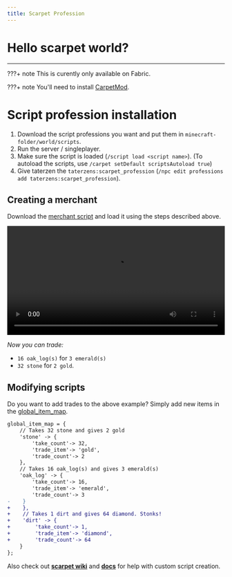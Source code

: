```yaml
---
title: Scarpet Profession
---
```



# Hello scarpet world?

---

???+ note
    This is curently only available on Fabric.

???+ note
    You'll need to install [CarpetMod](https://github.com/gnembon/fabric-carpet/releases/latest).

# Script profession installation

1. Download the script professions you want and put them in `minecraft-folder/world/scripts`.
2. Run the server / singleplayer.
3. Make sure the script is loaded (`/script load <script name>`). (To autoload the scripts, use `/carpet setDefault scriptsAutoload true`)
4. Give taterzen the `taterzens:scarpet_profession` (`/npc edit professions add taterzens:scarpet_profession`).

## Creating a merchant

Download the [merchant script](https://github.com/samolego/TaterzenScarpetProfessions/blob/master/scripts/merchant.sc)
and load it using the steps described above.

<video controls="true" allowfullscreen="true" width="100%">
	<source src="../../assets/video/bartering.webm" type="video/webm">
	<p>Your browser does not support the video element.</p>
</video>


*Now you can trade:*

* `16 oak_log(s)` for `3 emerald(s)`
* `32 stone` for `2 gold`.

## Modifying scripts

Do you want to add trades to the above example?
Simply add new items in the [global_item_map](https://github.com/samolego/TaterzenScarpetProfessions/blob/e4d5888b321bb9a3d4a6e130c79a5e185dea8a8d/scripts/merchant.sc#L20-L34).
```diff
global_item_map = {
    // Takes 32 stone and gives 2 gold
    'stone' -> {
        'take_count'-> 32,
        'trade_item'-> 'gold',
        'trade_count'-> 2
    },
    // Takes 16 oak_log(s) and gives 3 emerald(s)
    'oak_log' -> {
        'take_count'-> 16,
        'trade_item'-> 'emerald',
        'trade_count'-> 3
-    }
+    },
+    // Takes 1 dirt and gives 64 diamond. Stonks!
+    'dirt' -> {
+        'take_count'-> 1,
+        'trade_item'-> 'diamond',
+        'trade_count'-> 64
    }
};
```


Also check out **[scarpet wiki](https://github.com/gnembon/fabric-carpet/wiki/Scarpet)**
and **[docs](https://github.com/gnembon/fabric-carpet/blob/master/docs/scarpet/Documentation.md)**
for help with custom script creation.